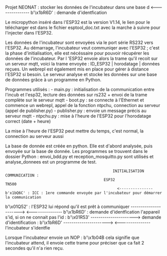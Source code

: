 Projet NEONAT : stocker les données de l'incubateur dans une base d
                                                      <--------------- b'\x1bR6D' : demande d'identfication 

Le micropython inséré dans l'ESP32 est la version V1.14, le lien pour le télécharger est dans le fichier esptool_doc.txt avec la marche à suivre pour l'injecter dans l'ESP32. 

Les données de l'incubateur sont envoyées via le port série RS232 vers l'ESP32. Au démarrage, l'incubateur veut communiqer avec l'ESP32 ; c'est la phase d'initialisation, elle est nécéssaire pour pouvoir récupérer les données de l'incubateur. Par l 'ESP32 envoie alors la trame qu'il recoit sur un serveur mqtt, voici la trame envoyée : ID_ESP32 | horodatage | données reçues. Un webrepl est également mis en place pour gérer à distance l'ESP32 si besoin. Le serveur analyse et stocke les données sur une base de données grâce à un programme en Python. 

Programmes utilisés : 
    - main.py : initialisation de la communication entre l'incub et l'esp32, lecture des données sur rs232 + envoi de la trame complète sur le serveur mqtt 
    - boot.py : se connecte à l'Ethernet et commence un webrepl, appel de la fonction ntpchu, connection au serveur (appel de publisher.py)
    - publisher.py : envoie un message précis au serveur mqtt 
    - ntpchu.py : mise à l'heure de l'ESP32 pour l'horodatage correct (date + heure)

La mise à l'heure de l'ESP32 peut mettre du temps, c'est normal, la connection au serveur aussi

La base de donnée est créée en python. Elle est d'abord analysée, puis envoyée sur la base de donnée. Les programmes se trouvent dans le dossier Python : envoi_bdd.py et reception_mosquitto.py sont utilisés et analyse_donnees est un programme de test. 

                                                    INITIALISATION COMMUNICATION : 
                                                ESP32                            TN500
                                                      <---------------  b'x1bQ6C' : ICC : 1ere commande envoyée par l'incubateur pour démarrer la communication 
b'\x01Q52' : l'ESP32 lui répond qu'il est prêt à communiquer ---------------------->
                                                      <--------------- b'\x1bR6D' : demande d'identfication 
l'appareil s'id, si on ne connait pas l'id  : b'\x01R53'     ---------------------->
                   demande d'identification : b'\x1bR6D'     ---------------------->
                                                      <--------------- l'incubateur s'identfie
                                                      
Lorsque l'incubateur envoie un NOP : b'\x1b04B cela signifie que l'incubateur attend, il envoie cette trame pour préciser que ca fait 2 secondes qu'il n'a rien reçu. 